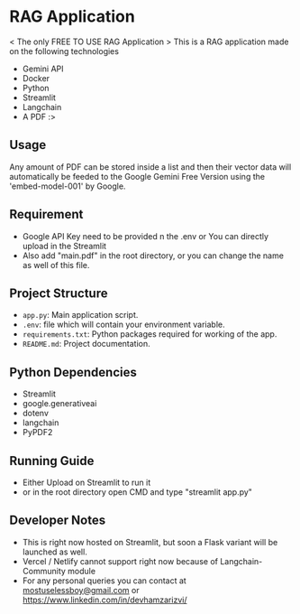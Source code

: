 
# RAG Application 
< The only FREE TO USE RAG Application >
This is a RAG application made on the following technologies
- Gemini API
- Docker
- Python
- Streamlit
- Langchain
- A PDF :>

## Usage
Any amount of PDF can be stored inside a list and then their vector data will automatically be feeded to the Google Gemini Free Version using the 'embed-model-001' by Google. 

## Requirement
- Google API Key need to be provided n the .env or You can directly upload in the Streamlit
- Also add "main.pdf" in the root directory, or you can change the name as well of this file.


## Project Structure

- `app.py`: Main application script.
- `.env`: file which will contain your environment variable.
- `requirements.txt`: Python packages required for working of the app.
- `README.md`: Project documentation.

## Python Dependencies
- Streamlit
- google.generativeai
- dotenv
- langchain
- PyPDF2

## Running Guide
- Either Upload on Streamlit to run it
- or in the root directory open CMD and type "streamlit app.py"

## Developer Notes
- This is right now hosted on Streamlit, but soon a Flask variant will be launched as well.
- Vercel / Netlify cannot support right now because of Langchain-Community module
- For any personal queries you can contact at mostuselessboy@gmail.com or https://www.linkedin.com/in/devhamzarizvi/